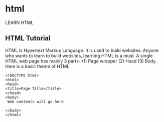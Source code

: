 # html
LEARN HTML

## HTML Tutorial

HTML is Hypertext Markup Language. It is used to build websites. Anyone who wants to learn to build websites, learning HTML is a must. 
A single HTML web page has mainly 3 parts- (1) Page wrapper (2) Head (3) Body. Here is a basic theme of HTML
```
<!DOCTYPE html>
<html>
<head>
<title>Page Title</title>
</head>
<body>
 Web contents will go here

</body>
</html>
```
